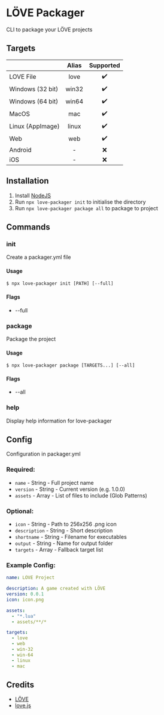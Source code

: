 # LÖVE Packager

CLI to package your LÖVE projects

## Targets

|                  | Alias | Supported |
| ---------------- | :---: | :-------: |
| LOVE File        | love  |    ✔️     |
| Windows (32 bit) | win32 |    ✔️     |
| Windows (64 bit) | win64 |    ✔️     |
| MacOS            |  mac  |    ✔️     |
| Linux (AppImage) | linux |    ✔️     |
| Web              |  web  |    ✔️     |
| Android          |   -   |    ❌     |
| iOS              |   -   |    ❌     |

## Installation

1. Install [NodeJS](https://nodejs.org/en/)
2. Run `npx love-packager init` to initialise the directory
3. Run `npx love-packager package all` to package to project

## Commands

### init

Create a packager.yml file

#### Usage

`$ npx love-packager init [PATH] [--full]`

#### Flags

- --full

### package

Package the project

#### Usage

`$ npx love-packager package [TARGETS...] [--all]`

#### Flags

- --all

### help

Display help information for love-packager

## Config

Configuration in packager.yml

### Required:

- `name` - String - Full project name
- `version` - String - Current version (e.g. 1.0.0)
- `assets` - Array<String> - List of files to include (Glob Patterns)

### Optional:

- `icon` - String - Path to 256x256 .png icon
- `description` - String - Short description
- `shortname` - String - Filename for executables
- `output` - String - Name for output folder
- `targets` - Array<String> - Fallback target list

### Example Config:

```yml
name: LÖVE Project

description: A game created with LÖVE
version: 0.0.1
icon: icon.png

assets:
  - "*.lua"
  - assets/**/*

targets:
  - love
  - web
  - win-32
  - win-64
  - linux
  - mac
```

## Credits

- [LÖVE](https://github.com/love2d/love)
- [love.js](https://github.com/Davidobot/love.js)
